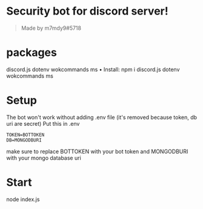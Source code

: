 # Security bot for discord server!
> Made by m7mdy9#5718
# packages
discord.js dotenv wokcommands ms
• Install: npm i discord.js dotenv wokcommands ms
# Setup
The bot won't work without adding .env file (it's removed because token, db uri are secret)
Put this in .env 
```
TOKEN=BOTTOKEN
DB=MONGODBURI
```

make sure to replace BOTTOKEN with your bot token and MONGODBURI with your mongo database uri

# Start
node index.js

